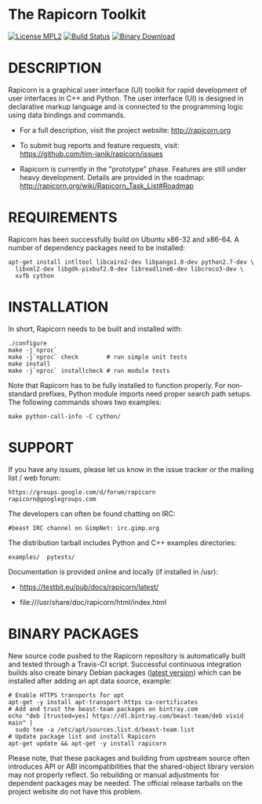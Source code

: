 The Rapicorn Toolkit
====================

[![License MPL2](http://testbit.eu/~timj/pics/license-mpl-2.svg)](https://github.com/tim-janik/rapicorn/blob/master/COPYING.MPL)
[![Build Status](https://travis-ci.org/tim-janik/rapicorn.svg)](https://travis-ci.org/tim-janik/rapicorn)
[![Binary Download](https://api.bintray.com/packages/beast-team/deb/rapicorn/images/download.svg)](https://github.com/tim-janik/rapicorn/#binary-packages)


# DESCRIPTION

Rapicorn is a graphical user interface (UI) toolkit for rapid development
of user interfaces in C++ and Python. The user interface (UI) is designed
in declarative markup language and is connected to the programming logic
using data bindings and commands.

*   For a full description, visit the project website:
	http://rapicorn.org

*   To submit bug reports and feature requests, visit:
	https://github.com/tim-janik/rapicorn/issues

*   Rapicorn is currently in the "prototype" phase. Features are still
	under heavy development. Details are provided in the roadmap:
	http://rapicorn.org/wiki/Rapicorn_Task_List#Roadmap


# REQUIREMENTS

Rapicorn has been successfully build on Ubuntu x86-32 and x86-64.
A number of dependency packages need to be installed:

	apt-get install intltool libcairo2-dev libpango1.0-dev python2.7-dev \
	  libxml2-dev libgdk-pixbuf2.0-dev libreadline6-dev libcroco3-dev \
	  xvfb cython


# INSTALLATION

In short, Rapicorn needs to be built and installed with:

	./configure
	make -j`nproc`
	make -j`nproc` check		# run simple unit tests
	make install
	make -j`nproc` installcheck	# run module tests

Note that Rapicorn has to be fully installed to function properly.
For non-standard prefixes, Python module imports need proper search
path setups. The following commands shows two examples:

	make python-call-info -C cython/


# SUPPORT

If you have any issues, please let us know in the issue tracker or
the mailing list / web forum:

	https://groups.google.com/d/forum/rapicorn
	rapicorn@googlegroups.com

The developers can often be found chatting on IRC:

	#beast IRC channel on GimpNet: irc.gimp.org

The distribution tarball includes Python and C++ examples directories:

	examples/  pytests/

Documentation is provided online and locally (if installed in /usr):

*   https://testbit.eu/pub/docs/rapicorn/latest/

*   file:///usr/share/doc/rapicorn/html/index.html


# BINARY PACKAGES

New source code pushed to the Rapicorn repository is automatically built
and tested through a Travis-CI script. Successful continuous integration
builds also create binary Debian packages
([latest version](https://bintray.com/beast-team/deb/rapicorn/_latestVersion))
which can be installed after adding an apt data source, example:

    # Enable HTTPS transports for apt
    apt-get -y install apt-transport-https ca-certificates
    # Add and trust the beast-team packages on bintray.com
    echo "deb [trusted=yes] https://dl.bintray.com/beast-team/deb vivid main" |
      sudo tee -a /etc/apt/sources.list.d/beast-team.list
    # Update package list and install Rapicorn
    apt-get update && apt-get -y install rapicorn

Please note, that these packages and building from upstream source often
introduces API or ABI incompatibilities that the shared-object library
version may not properly reflect. So rebuilding or manual adjustments
for dependent packages may be needed. The official release tarballs on
the project website do not have this problem.
